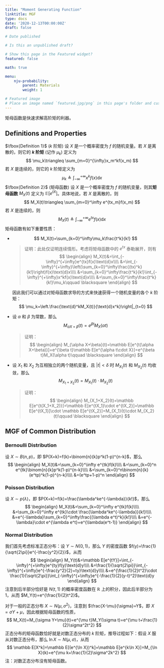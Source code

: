 ```yaml
---
title: "Moment Generating Function"
linktitle: MGF
type: docs
date: '2020-12-13T00:00:00Z'
draft: false

# Date published

# Is this an unpublished draft?

# Show this page in the Featured widget?
featured: false

math: true

menu:
    nju-probability:
        parent: Materials
        weight: 1

# Featured image
# Place an image named `featured.jpg/png` in this page's folder and customize its options here.
---
```


矩母函数是快速求解高阶矩的利器。

## Definitions and Properties

$\fbox{Definition 1}$ ($k$ 阶矩) 设 $X$ 是一个概率密度为 $f$ 的随机变量。若 $X$ 是离散的，则它的 **$k$ 阶矩** (记作 $\mu_k$) 定义为
$$
\mu_k\triangleq \sum_{m=0}^{\infty}x_m^kf(x_m)
$$
若 $X$ 是连续的，则它的 $k$ 阶矩定义为
$$
\mu_k\triangleq \int_{-\infty}^{+\infty}x^kf(x)\text{d}x
$$
$\fbox{Definition 2}$ (矩母函数) 设 $X$ 是一个概率密度为 $f$ 的随机变量，则其**矩母函数** $M_X(t)$ 定义为 $\mathbb E[e^{tX}]$。具体地说，若 $X$ 是离散的，则
$$
M_X(t)\triangleq \sum_{m=0}^\infty e^{tx_m}f(x_m)
$$
若 $X$ 是连续的，则
$$
M_X(t)\triangleq \int_{-\infty}^{+\infty}e^{tx}f(x)\text{d}x
$$
矩母函数有如下重要性质：

* $$
    M_X(t)=\sum_{k=0}^\infty\mu_k\frac{t^k}{k!}
    $$

    > 证明：此处仅证明连续情形。考虑将矩母函数中的 $e^{tx}$ 泰勒展开，则有
    > $$
    > \begin{align}
    > M_X(t)&=\int_{-\infty}^{+\infty}e^{tx}f(x)\text{d}x\\\\
    > &=\int_{-\infty}^{+\infty}\left(\sum_{k=0}^\infty\frac{(tx)^k}{k!}\right)f(x)\text{d}x\\\\
    > &=\sum_{k=0}^\infty\frac{t^k}{k!}\int_{-\infty}^{+\infty}x^kf(x)\text{d}x\\\\
    > &=\sum_{k=0}^\infty\frac{t^k}{k!}\mu_k\qquad \blacksquare
    > \end{align}
    > $$

    因此我们可以通过对矩母函数求导的方式来快速获得一个随机变量的各个 $k$ 阶矩：
    $$
    \mu_k=\left.\frac{\text{d}^kM_X(t)}{\text{d}x^k}\right|_{t=0}
    $$

* 设 $\alpha$ 和 $\beta$ 为常数，那么
    $$
    M_{\alpha X+\beta}(t)=e^{\beta t}M_X(\alpha t)
    $$

    > 证明：
    > $$
    > \begin{align}
    > M_{\alpha X+\beta}(t)=\mathbb E[e^{t(\alpha X+\beta)}]=e^{\beta t}\mathbb E[e^{\alpha t\cdot X}]=e^{\beta t}M_X(\alpha t)\qquad \blacksquare
    > \end{align}
    > $$

* 设 $X_1$ 和 $X_2$ 为互相独立的两个随机变量，且 $|t|<\delta$ 时 $M_{X_1}(t)$ 和 $M_{X_2}(t)$ 均收敛，那么
    $$
    M_{X_1+X_2}(t)=M_{X_1}(t)\cdot M_{X_2}(t)
    $$

    > 证明：
    > $$
    > \begin{align}
    > M_{X_1+X_2}(t)=\mathbb E[e^{t(X_1+X_2)}]=\mathbb E[e^{tX_1}\cdot e^{tX_2}]=\mathbb E[e^{tX_1}]\cdot \mathbb E[e^{tX_2}]=M_{X_1}(t)\cdot M_{X_2}(t)\qquad \blacksquare
    > \end{align}
    > $$

## MGF of Common Distribution

### Bernoulli Distribution

设 $X\sim B(n,p)$，即 $P(X=k)=f(k)=\binom{n}{k}p^k(1-p)^{n-k}$，那么
$$
\begin{align}
M_X(t)&=\sum_{k=0}^\infty e^{tk}f(k)\\\\
&=\sum_{k=0}^n e^{tk}\binom{n}{k}p^k(1-p)^{n-k}\\\\
&=\sum_{k=0}^n\binom{n}{k}(e^tp)^k(1-p)^{n-k}\\\\
&=(e^tp+1-p)^n
\end{align}
$$

### Poisson Distribution

设 $X\sim p(\lambda)$，即 $P(X=k)=f(k)=\frac{\lambda^ke^{-\lambda}}{k!}$，那么
$$
\begin{align}
M_X(t)&=\sum_{k=0}^\infty e^{tk}f(k)\\\\
&=\sum_{k=0}^\infty e^{tk}\cdot \frac{\lambda^ke^{-\lambda}}{k!}\\\\
&=e^{-\lambda}\sum_{k=0}^\infty\frac{(\lambda e^t)^k}{k!}\\\\
&=e^{-\lambda}\cdot e^{\lambda e^t}=e^{\lambda(e^t-1)}
\end{align}
$$

### Normal Distribution

我们首先考虑标准正态分布：设 $Y\sim N(0,1)$，那么 $Y$ 的密度函数 $f(y)=\frac{1}{\sqrt{2\pi}}e^{-\frac{y^2}{2}}$，从而
$$
\begin{align}
M_Y(t)&=\mathbb E[e^{tY}]=\int_{-\infty}^{+\infty}e^{ty}f(y)\text{d}y\\\\
&=\frac{1}{\sqrt{2\pi}}\int_{-\infty}^{+\infty}e^{-\frac{y^2}{2}+ty}\text{d}y\\\\
&=e^{\frac{1}{2}t^2}\cdot \frac{1}{\sqrt{2\pi}}\int_{-\infty}^{+\infty}e^{-\frac{1}{2}(y-t)^2}\text{d}y
\end{align}
$$
注意到后半部分恰好是 $N(t,1)$ 的概率密度函数在 $\mathbb R$ 上的积分，因此后半部分为 1，从而 $M_Y(t)=e^{\frac{1}{2}t^2}$。

对于一般的正态分布 $X\sim N(\mu,\sigma^2)$，注意到 $\frac{X-\mu}{\sigma}=Y$，即 $X=\sigma Y+\mu$，因此根据矩母函数的性质，
$$
M_X(t)=M_{\sigma Y+\mu}(t)=e^{\mu t}M_Y(\sigma t)=e^{\mu t+\frac{1}{2}\sigma^2t^2}
$$
正态分布的矩母函数恰好就是对数正态分布的 $k$ 阶矩，推导过程如下：假设 $X$ 服从对数正态分布，那么 $\ln X\sim N(\mu,\sigma)$，从而
$$
\mathbb E[X^k]=\mathbb E[(e^{\ln X})^k]=\mathbb E[e^{k\ln X}]=M_{\ln X}(k)=e^{\mu k+\frac{1}{2}\sigma^2k^2}
$$
注：对数正态分布没有矩母函数。

